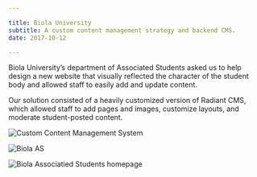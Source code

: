 ```yaml
---

title: Biola University
subtitle: A custom content management strategy and backend CMS.
date: 2017-10-12 

---
```


Biola University’s department of Associated Students asked us to help design a new website that visually reflected the character of the student body and allowed staff to easily add and update content.

Our solution consisted of a heavily customized version of Radiant CMS, which allowed staff to add pages and images, customize layouts, and moderate student-posted content.

![Custom Content Management System](Biola-AS_CMS-2.png)

![Biola AS](Biola-AS.png)

![Biola Associatied Students homepage](Biola-AS_Page.png)


